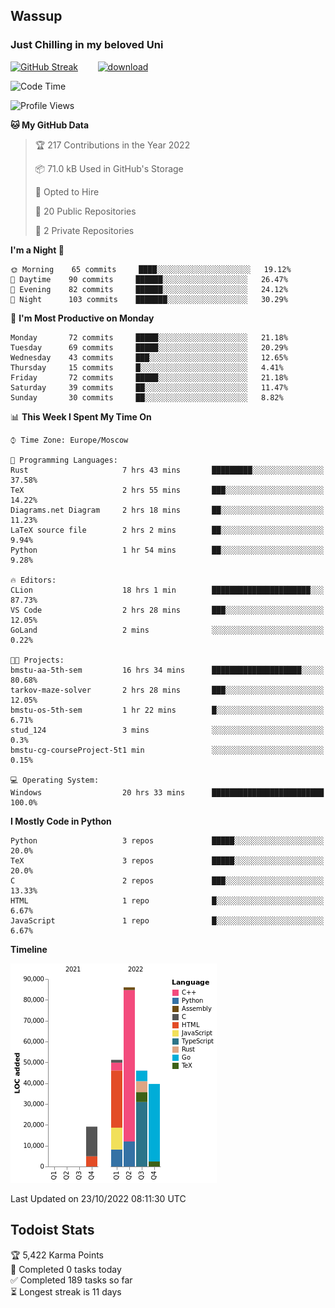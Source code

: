 ## Wassup 
### Just Chilling in my beloved Uni 

<!--
-->

[![GitHub Streak](http://github-readme-streak-stats.herokuapp.com?user=archeoss&theme=shades-of-purple&hide_border=true&date_format=j%20M%5B%20Y%5D)](https://git.io/streak-stats)&nbsp;&nbsp;&nbsp;&nbsp;&nbsp;&nbsp;&nbsp;&nbsp;[![download](https://user-images.githubusercontent.com/68448737/147796309-d8b65b1d-4dde-40d9-b03a-2b42aaa6cd43.jpeg)
](http://bmstu.ru/)

<!--START_SECTION:waka-->
![Code Time](http://img.shields.io/badge/Code%20Time-638%20hrs%2045%20mins-blue)

![Profile Views](http://img.shields.io/badge/Profile%20Views-2-blue)

**🐱 My GitHub Data** 

> 🏆 217 Contributions in the Year 2022
 > 
> 📦 71.0 kB Used in GitHub's Storage 
 > 
> 💼 Opted to Hire
 > 
> 📜 20 Public Repositories 
 > 
> 🔑 2 Private Repositories  
 > 
**I'm a Night 🦉** 

```text
🌞 Morning    65 commits     ████░░░░░░░░░░░░░░░░░░░░░   19.12% 
🌆 Daytime    90 commits     ██████░░░░░░░░░░░░░░░░░░░   26.47% 
🌃 Evening    82 commits     ██████░░░░░░░░░░░░░░░░░░░   24.12% 
🌙 Night      103 commits    ███████░░░░░░░░░░░░░░░░░░   30.29%

```
📅 **I'm Most Productive on Monday** 

```text
Monday       72 commits     █████░░░░░░░░░░░░░░░░░░░░   21.18% 
Tuesday      69 commits     █████░░░░░░░░░░░░░░░░░░░░   20.29% 
Wednesday    43 commits     ███░░░░░░░░░░░░░░░░░░░░░░   12.65% 
Thursday     15 commits     █░░░░░░░░░░░░░░░░░░░░░░░░   4.41% 
Friday       72 commits     █████░░░░░░░░░░░░░░░░░░░░   21.18% 
Saturday     39 commits     ██░░░░░░░░░░░░░░░░░░░░░░░   11.47% 
Sunday       30 commits     ██░░░░░░░░░░░░░░░░░░░░░░░   8.82%

```


📊 **This Week I Spent My Time On** 

```text
⌚︎ Time Zone: Europe/Moscow

💬 Programming Languages: 
Rust                     7 hrs 43 mins       █████████░░░░░░░░░░░░░░░░   37.58% 
TeX                      2 hrs 55 mins       ███░░░░░░░░░░░░░░░░░░░░░░   14.22% 
Diagrams.net Diagram     2 hrs 18 mins       ██░░░░░░░░░░░░░░░░░░░░░░░   11.23% 
LaTeX source file        2 hrs 2 mins        ██░░░░░░░░░░░░░░░░░░░░░░░   9.94% 
Python                   1 hr 54 mins        ██░░░░░░░░░░░░░░░░░░░░░░░   9.28%

🔥 Editors: 
CLion                    18 hrs 1 min        ██████████████████████░░░   87.73% 
VS Code                  2 hrs 28 mins       ███░░░░░░░░░░░░░░░░░░░░░░   12.05% 
GoLand                   2 mins              ░░░░░░░░░░░░░░░░░░░░░░░░░   0.22%

🐱‍💻 Projects: 
bmstu-aa-5th-sem         16 hrs 34 mins      ████████████████████░░░░░   80.68% 
tarkov-maze-solver       2 hrs 28 mins       ███░░░░░░░░░░░░░░░░░░░░░░   12.05% 
bmstu-os-5th-sem         1 hr 22 mins        █░░░░░░░░░░░░░░░░░░░░░░░░   6.71% 
stud_124                 3 mins              ░░░░░░░░░░░░░░░░░░░░░░░░░   0.3% 
bmstu-cg-courseProject-5t1 min               ░░░░░░░░░░░░░░░░░░░░░░░░░   0.15%

💻 Operating System: 
Windows                  20 hrs 33 mins      █████████████████████████   100.0%

```

**I Mostly Code in Python** 

```text
Python                   3 repos             █████░░░░░░░░░░░░░░░░░░░░   20.0% 
TeX                      3 repos             █████░░░░░░░░░░░░░░░░░░░░   20.0% 
C                        2 repos             ███░░░░░░░░░░░░░░░░░░░░░░   13.33% 
HTML                     1 repo              █░░░░░░░░░░░░░░░░░░░░░░░░   6.67% 
JavaScript               1 repo              █░░░░░░░░░░░░░░░░░░░░░░░░   6.67%

```


**Timeline**

![Chart not found](https://raw.githubusercontent.com/archeoss/archeoss/master/charts/bar_graph.png) 


 Last Updated on 23/10/2022 08:11:30 UTC
<!--END_SECTION:waka-->

## Todoist Stats

<!-- TODO-IST:START -->
🏆  5,422 Karma Points           
🌸  Completed 0 tasks today           
✅  Completed 189 tasks so far           
⏳  Longest streak is 11 days
<!-- TODO-IST:END -->
